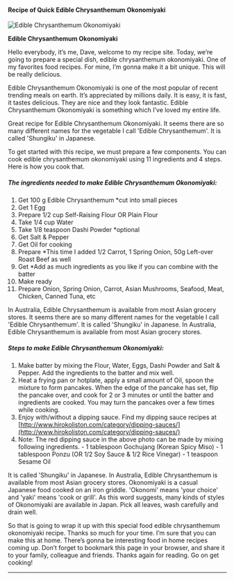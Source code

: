             

#### Recipe of Quick Edible Chrysanthemum Okonomiyaki

![Edible Chrysanthemum Okonomiyaki](https://img-global.cpcdn.com/recipes/912c7cad10d91201/751x532cq70/edible-chrysanthemum-okonomiyaki-recipe-main-photo.jpg)

**Edible Chrysanthemum Okonomiyaki**

Hello everybody, it’s me, Dave, welcome to my recipe site. Today, we’re going to prepare a special dish, edible chrysanthemum okonomiyaki. One of my favorites food recipes. For mine, I’m gonna make it a bit unique. This will be really delicious.

Edible Chrysanthemum Okonomiyaki is one of the most popular of recent trending meals on earth. It’s appreciated by millions daily. It is easy, it is fast, it tastes delicious. They are nice and they look fantastic. Edible Chrysanthemum Okonomiyaki is something which I’ve loved my entire life.

Great recipe for Edible Chrysanthemum Okonomiyaki. It seems there are so many different names for the vegetable I call 'Edible Chrysanthemum'. It is called 'Shungiku' in Japanese.

To get started with this recipe, we must prepare a few components. You can cook edible chrysanthemum okonomiyaki using 11 ingredients and 4 steps. Here is how you cook that.

##### The ingredients needed to make Edible Chrysanthemum Okonomiyaki:

1.  Get 100 g Edible Chrysanthemum \*cut into small pieces
2.  Get 1 Egg
3.  Prepare 1/2 cup Self-Raising Flour OR Plain Flour
4.  Take 1/4 cup Water
5.  Take 1/8 teaspoon Dashi Powder \*optional
6.  Get Salt & Pepper
7.  Get Oil for cooking
8.  Prepare \*This time I added 1/2 Carrot, 1 Spring Onion, 50g Left-over Roast Beef as well
9.  Get \*Add as much ingredients as you like if you can combine with the batter
10.  Make ready <Additional Ingredient Suggestions>
11.  Prepare Onion, Spring Onion, Carrot, Asian Mushrooms, Seafood, Meat, Chicken, Canned Tuna, etc

In Australia, Edible Chrysanthemum is available from most Asian grocery stores. It seems there are so many different names for the vegetable I call 'Edible Chrysanthemum'. It is called 'Shungiku' in Japanese. In Australia, Edible Chrysanthemum is available from most Asian grocery stores.

##### Steps to make Edible Chrysanthemum Okonomiyaki:

1.  Make batter by mixing the Flour, Water, Eggs, Dashi Powder and Salt & Pepper. Add the ingredients to the batter and mix well.
2.  Heat a frying pan or hotplate, apply a small amount of Oil, spoon the mixture to form pancakes. When the edge of the pancake has set, flip the pancake over, and cook for 2 or 3 minutes or until the batter and ingredients are cooked. You may turn the pancakes over a few times while cooking.
3.  Enjoy with/without a dipping sauce. Find my dipping sauce recipes at [http://www.hirokoliston.com/category/dipping-sauces/](http://www.hirokoliston.com/category/dipping-sauces/)
4.  Note: The red dipping sauce in the above photo can be made by mixing following ingredients. - 1 tablespoon Gochujang (Korean Spicy Miso) - 1 tablespoon Ponzu (OR 1/2 Soy Sauce & 1/2 Rice Vinegar) - 1 teaspoon Sesame Oil

It is called 'Shungiku' in Japanese. In Australia, Edible Chrysanthemum is available from most Asian grocery stores. Okonomiyaki is a casual Japanese food cooked on an iron griddle. 'Okonomi' means 'your choice' and 'yaki' means 'cook or grill'. As this word suggests, many kinds of styles of Okonomiyaki are available in Japan. Pick all leaves, wash carefully and drain well.

So that is going to wrap it up with this special food edible chrysanthemum okonomiyaki recipe. Thanks so much for your time. I’m sure that you can make this at home. There’s gonna be interesting food in home recipes coming up. Don’t forget to bookmark this page in your browser, and share it to your family, colleague and friends. Thanks again for reading. Go on get cooking!

* * *